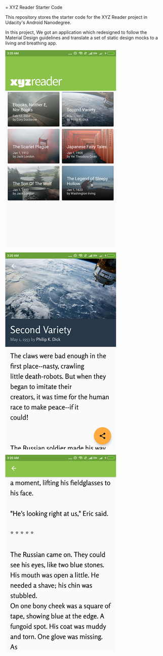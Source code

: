 = XYZ Reader Starter Code

This repository stores the starter code for the XYZ Reader project in Udacity's Android Nanodegree.

In this project, We got an application which redesigned to follow the Material Design guidelines and translate a set of static design mocks to a living and breathing app.
 

![alt text](https://github.com/MomenAli/xyz-reader/blob/master/MainActivity.png)

![alt text](https://github.com/MomenAli/xyz-reader/blob/master/DetailsActivity1.png)

![alt text](https://github.com/MomenAli/xyz-reader/blob/master/DetailsActivity3.png)



